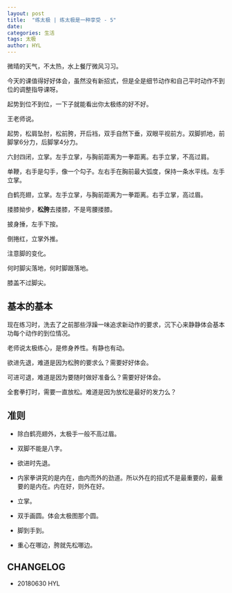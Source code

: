 ```yaml
---
layout: post
title:  "练太极 | 练太极是一种享受 - 5"
date:   
categories: 生活
tags: 太极
author: HYL
---
```


微晴的天气，不太热，水上餐厅微风习习。

今天的课值得好好体会，虽然没有新招式，但是全是细节动作和自己平时动作不到位的调整指导课呀。

起势到位不到位，一下子就能看出你太极练的好不好。

王老师说。


起势，松肩坠肘，松前胯，开后裆，双手自然下垂，双眼平视前方。双脚抓地，前脚掌6分力，后脚掌4分力。

六封四闭，立掌。左手立掌，与胸前距离为一拳距离。右手立掌，不高过肩。

单鞭，右手是勾手，像一个勾子。左右手在胸前最大弧度，保持一条水平线。左手立掌。

白鹤亮翅，立掌。左手立掌，与胸前距离为一拳距离。右手立掌，高过眉。

搂膝拗步，**松胯**去搂膝，不是弯腰搂膝。

披身捶，左手下按。

倒捲红，立掌外推。

注意脚的变化。

何时脚尖落地，何时脚跟落地。

膝盖不过脚尖。



## 基本的基本

现在练习时，洗去了之前那些浮躁一味追求新动作的要求，沉下心来静静体会基本功每个动作的到位情况。

老师说太极练心，是修身养性。有静也有动。

欲进先退，难道是因为松胯的要求么？需要好好体会。

可进可退，难道是因为要随时做好准备么？需要好好体会。

全套拳打时，需要一直放松。难道是因为放松是最好的发力么？



## 准则

- 除白鹤亮翅外，太极手一般不高过眉。

- 双脚不能是八字。

- 欲进时先退。

- 内家拳讲究的是内在，由内而外的劲道。所以外在的招式不是最重要的，最重要的是内在。内在好，则外在好。

- 立掌。

- 双手画圆。体会太极图那个圆。

- 脚到手到。

- 重心在哪边，胯就先松哪边。












## CHANGELOG

- 20180630 HYL

